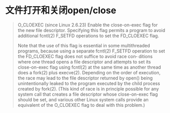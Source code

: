 # 文件打开和关闭open/close

> O_CLOEXEC (since Linux 2.6.23)
> Enable the close-on-exec flag for the new file descriptor.  Specifying this flag permits a program to avoid additional fcntl(2) F_SETFD operations to set the FD_CLOEXEC flag.
> 
> Note that the use of this flag is essential in some multithreaded programs, because using a separate fcntl(2) F_SETFD operation to set the FD_CLOEXEC flag does not suffice to avoid race con‐
> ditions where one thread opens a file descriptor and attempts to set its close-on-exec flag using fcntl(2) at the same time as another thread does a fork(2) plus execve(2).  Depending on the
> order of execution, the race may lead to the file descriptor returned by open() being unintentionally leaked to the program executed by the child process created by fork(2).  (This  kind  of
> race  is  in  principle  possible for any system call that creates a file descriptor whose close-on-exec flag should be set, and various other Linux system calls provide an equivalent of the
> O_CLOEXEC flag to deal with this problem.)
